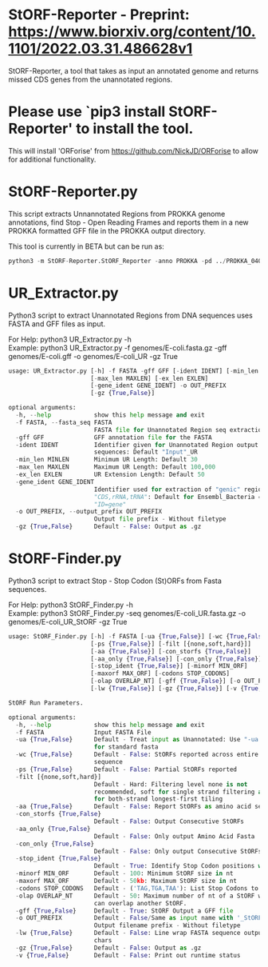 # StORF-Reporter - Preprint: https://www.biorxiv.org/content/10.1101/2022.03.31.486628v1

StORF-Reporter, a tool that takes as input an annotated genome and returns missed CDS genes from the unannotated regions.
# Please use `pip3 install StORF-Reporter' to install the tool.
This will install 'ORForise' from https://github.com/NickJD/ORForise to allow for additional functionality.

# StORF-Reporter.py
This script extracts Unnannotated Regions from PROKKA genome annotations, find Stop - Open Reading Frames
and reports them in a new PROKKA formatted GFF file in the PROKKA output directory.

This tool is currently in BETA but can be run as:
```python
python3 -m StORF-Reporter.StORF_Reporter -anno PROKKA -pd ../PROKKA_04062022/

```


# UR_Extractor.py
Python3 script to extract Unannotated Regions from DNA sequences uses FASTA and GFF files as input.

For Help: python3 UR_Extractor.py -h  
Example: python3 UR_Extractor.py -f genomes/E-coli.fasta.gz -gff genomes/E-coli.gff -o genomes/E-coli_UR -gz True
```python
usage: UR_Extractor.py [-h] -f FASTA -gff GFF [-ident IDENT] [-min_len MINLEN]
                       [-max_len MAXLEN] [-ex_len EXLEN]
                       [-gene_ident GENE_IDENT] -o OUT_PREFIX
                       [-gz {True,False}]

optional arguments:
  -h, --help            show this help message and exit
  -f FASTA, --fasta_seq FASTA
                        FASTA file for Unannotated Region seq extraction
  -gff GFF              GFF annotation file for the FASTA
  -ident IDENT          Identifier given for Unannotated Region output
                        sequences: Default "Input"_UR
  -min_len MINLEN       Minimum UR Length: Default 30
  -max_len MAXLEN       Maximum UR Length: Default 100,000
  -ex_len EXLEN         UR Extension Length: Default 50
  -gene_ident GENE_IDENT
                        Identifier used for extraction of "genic" regions
                        "CDS,rRNA,tRNA": Default for Ensembl_Bacteria =
                        "ID=gene"
  -o OUT_PREFIX, --output_prefix OUT_PREFIX
                        Output file prefix - Without filetype
  -gz {True,False}      Default - False: Output as .gz
```
# StORF-Finder.py
Python3 script to extract Stop - Stop Codon (St)ORFs from Fasta sequences.  

For Help: python3 StORF_Finder.py -h  
Example: python3 StORF_Finder.py -seq genomes/E-coli_UR.fasta.gz -o genomes/E-coli_UR_StORF -gz True
```python
usage: StORF_Finder.py [-h] -f FASTA [-ua {True,False}] [-wc {True,False}]
                       [-ps {True,False}] [-filt [{none,soft,hard}]]
                       [-aa {True,False}] [-con_storfs {True,False}]
                       [-aa_only {True,False}] [-con_only {True,False}]
                       [-stop_ident {True,False}] [-minorf MIN_ORF]
                       [-maxorf MAX_ORF] [-codons STOP_CODONS]
                       [-olap OVERLAP_NT] [-gff {True,False}] [-o OUT_PREFIX]
                       [-lw {True,False}] [-gz {True,False}] [-v {True,False}]

StORF Run Parameters.

optional arguments:
  -h, --help            show this help message and exit
  -f FASTA              Input FASTA File
  -ua {True,False}      Default - Treat input as Unannotated: Use "-ua False"
                        for standard fasta
  -wc {True,False}      Default - False: StORFs reported across entire
                        sequence
  -ps {True,False}      Default - False: Partial StORFs reported
  -filt [{none,soft,hard}]
                        Default - Hard: Filtering level none is not
                        recommended, soft for single strand filtering and hard
                        for both-strand longest-first tiling
  -aa {True,False}      Default - False: Report StORFs as amino acid sequences
  -con_storfs {True,False}
                        Default - False: Output Consecutive StORFs
  -aa_only {True,False}
                        Default - False: Only output Amino Acid Fasta
  -con_only {True,False}
                        Default - False: Only output Consecutive StORFs
  -stop_ident {True,False}
                        Default - True: Identify Stop Codon positions with '*'
  -minorf MIN_ORF       Default - 100: Minimum StORF size in nt
  -maxorf MAX_ORF       Default - 50kb: Maximum StORF size in nt
  -codons STOP_CODONS   Default - ('TAG,TGA,TAA'): List Stop Codons to use
  -olap OVERLAP_NT      Default - 50: Maximum number of nt of a StORF which
                        can overlap another StORF.
  -gff {True,False}     Default - True: StORF Output a GFF file
  -o OUT_PREFIX         Default - False/Same as input name with '_StORF-R':
                        Output filename prefix - Without filetype
  -lw {True,False}      Default - False: Line wrap FASTA sequence output at 60
                        chars
  -gz {True,False}      Default - False: Output as .gz
  -v {True,False}       Default - False: Print out runtime status
```
